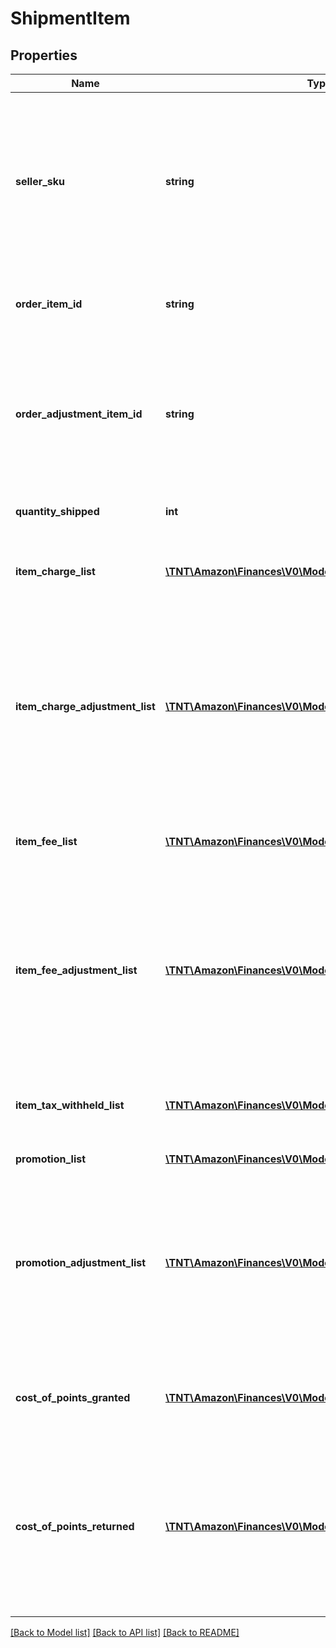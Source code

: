 # ShipmentItem

## Properties
Name | Type | Description | Notes
------------ | ------------- | ------------- | -------------
**seller_sku** | **string** | The seller SKU of the item. The seller SKU is qualified by the seller&#39;s seller ID, which is included with every call to the Selling Partner API. | [optional] 
**order_item_id** | **string** | An Amazon-defined order item identifier. | [optional] 
**order_adjustment_item_id** | **string** | An Amazon-defined order adjustment identifier defined for refunds, guarantee claims, and chargeback events. | [optional] 
**quantity_shipped** | **int** | The number of items shipped. | [optional] 
**item_charge_list** | [**\TNT\Amazon\Finances\V0\Model\ChargeComponentList**](ChargeComponentList.md) | A list of charges associated with the shipment item. | [optional] 
**item_charge_adjustment_list** | [**\TNT\Amazon\Finances\V0\Model\ChargeComponentList**](ChargeComponentList.md) | A list of charge adjustments associated with the shipment item. This value is only returned for refunds, guarantee claims, and chargeback events. | [optional] 
**item_fee_list** | [**\TNT\Amazon\Finances\V0\Model\FeeComponentList**](FeeComponentList.md) | A list of fees associated with the shipment item. | [optional] 
**item_fee_adjustment_list** | [**\TNT\Amazon\Finances\V0\Model\FeeComponentList**](FeeComponentList.md) | A list of fee adjustments associated with the shipment item. This value is only returned for refunds, guarantee claims, and chargeback events. | [optional] 
**item_tax_withheld_list** | [**\TNT\Amazon\Finances\V0\Model\TaxWithheldComponentList**](TaxWithheldComponentList.md) | A list of taxes withheld information for a shipment item. | [optional] 
**promotion_list** | [**\TNT\Amazon\Finances\V0\Model\PromotionList**](PromotionList.md) |  | [optional] 
**promotion_adjustment_list** | [**\TNT\Amazon\Finances\V0\Model\PromotionList**](PromotionList.md) | A list of promotion adjustments associated with the shipment item. This value is only returned for refunds, guarantee claims, and chargeback events. | [optional] 
**cost_of_points_granted** | [**\TNT\Amazon\Finances\V0\Model\Currency**](Currency.md) | The cost of Amazon Points granted for a shipment item. | [optional] 
**cost_of_points_returned** | [**\TNT\Amazon\Finances\V0\Model\Currency**](Currency.md) | The cost of Amazon Points returned for a shipment item. This value is only returned for refunds, guarantee claims, and chargeback events. | [optional] 

[[Back to Model list]](../README.md#documentation-for-models) [[Back to API list]](../README.md#documentation-for-api-endpoints) [[Back to README]](../README.md)


